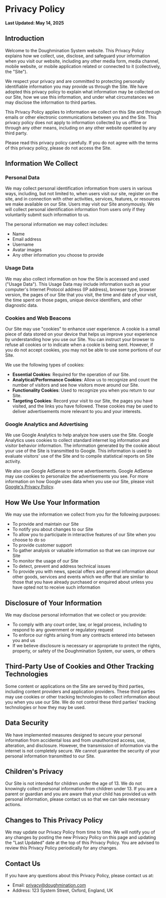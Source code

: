 # Privacy Policy

**Last Updated: May 14, 2025**

## Introduction

Welcome to the Doughmination System website. This Privacy Policy explains how we collect, use, disclose, and safeguard your information when you visit our website, including any other media form, media channel, mobile website, or mobile application related or connected to it (collectively, the "Site").

We respect your privacy and are committed to protecting personally identifiable information you may provide us through the Site. We have adopted this privacy policy to explain what information may be collected on our Site, how we use this information, and under what circumstances we may disclose the information to third parties.

This Privacy Policy applies to information we collect on this Site and through emails or other electronic communications between you and the Site. This privacy policy does not apply to information collected by us offline or through any other means, including on any other website operated by any third party.

Please read this privacy policy carefully. If you do not agree with the terms of this privacy policy, please do not access the Site.

## Information We Collect

### Personal Data

We may collect personal identification information from users in various ways, including, but not limited to, when users visit our site, register on the site, and in connection with other activities, services, features, or resources we make available on our Site. Users may visit our Site anonymously. We will collect personal identification information from users only if they voluntarily submit such information to us.

The personal information we may collect includes:
- Name
- Email address
- Username
- Avatar images
- Any other information you choose to provide

### Usage Data

We may also collect information on how the Site is accessed and used ("Usage Data"). This Usage Data may include information such as your computer's Internet Protocol address (IP address), browser type, browser version, the pages of our Site that you visit, the time and date of your visit, the time spent on those pages, unique device identifiers, and other diagnostic data.

### Cookies and Web Beacons

Our Site may use "cookies" to enhance user experience. A cookie is a small piece of data stored on your device that helps us improve your experience by understanding how you use our Site. You can instruct your browser to refuse all cookies or to indicate when a cookie is being sent. However, if you do not accept cookies, you may not be able to use some portions of our Site.

We use the following types of cookies:
- **Essential Cookies**: Required for the operation of our Site.
- **Analytical/Performance Cookies**: Allow us to recognize and count the number of visitors and see how visitors move around our Site.
- **Functionality Cookies**: Used to recognize you when you return to our Site.
- **Targeting Cookies**: Record your visit to our Site, the pages you have visited, and the links you have followed. These cookies may be used to deliver advertisements more relevant to you and your interests.

### Google Analytics and Advertising

We use Google Analytics to help analyze how users use the Site. Google Analytics uses cookies to collect standard internet log information and visitor behavior information. The information generated by the cookie about your use of the Site is transmitted to Google. This information is used to evaluate visitors' use of the Site and to compile statistical reports on Site activity.

We also use Google AdSense to serve advertisements. Google AdSense may use cookies to personalize the advertisements you see. For more information on how Google uses data when you use our Site, please visit [Google's Privacy Policy](https://policies.google.com/privacy).

## How We Use Your Information

We may use the information we collect from you for the following purposes:
- To provide and maintain our Site
- To notify you about changes to our Site
- To allow you to participate in interactive features of our Site when you choose to do so
- To provide customer support
- To gather analysis or valuable information so that we can improve our Site
- To monitor the usage of our Site
- To detect, prevent and address technical issues
- To provide you with news, special offers and general information about other goods, services and events which we offer that are similar to those that you have already purchased or enquired about unless you have opted not to receive such information

## Disclosure of Your Information

We may disclose personal information that we collect or you provide:
- To comply with any court order, law, or legal process, including to respond to any government or regulatory request
- To enforce our rights arising from any contracts entered into between you and us
- If we believe disclosure is necessary or appropriate to protect the rights, property, or safety of the Doughmination System, our users, or others

## Third-Party Use of Cookies and Other Tracking Technologies

Some content or applications on the Site are served by third parties, including content providers and application providers. These third parties may use cookies or other tracking technologies to collect information about you when you use our Site. We do not control these third parties' tracking technologies or how they may be used.

## Data Security

We have implemented measures designed to secure your personal information from accidental loss and from unauthorized access, use, alteration, and disclosure. However, the transmission of information via the internet is not completely secure. We cannot guarantee the security of your personal information transmitted to our Site.

## Children's Privacy

Our Site is not intended for children under the age of 13. We do not knowingly collect personal information from children under 13. If you are a parent or guardian and you are aware that your child has provided us with personal information, please contact us so that we can take necessary actions.

## Changes to This Privacy Policy

We may update our Privacy Policy from time to time. We will notify you of any changes by posting the new Privacy Policy on this page and updating the "Last Updated" date at the top of this Privacy Policy. You are advised to review this Privacy Policy periodically for any changes.

## Contact Us

If you have any questions about this Privacy Policy, please contact us at:
- Email: privacy@doughmination.com
- Address: 123 System Street, Oxford, England, UK